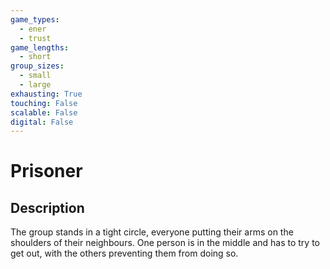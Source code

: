 ```yaml
---
game_types:
  - ener
  - trust
game_lengths:
  - short
group_sizes:
  - small
  - large
exhausting: True
touching: False
scalable: False
digital: False
---
```

# Prisoner

## Description
The group stands in a tight circle, everyone putting their arms on the shoulders of their neighbours. One person is in the middle and has to try to get out, with the others preventing them from doing so.
